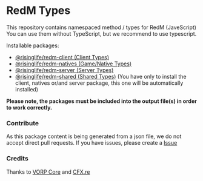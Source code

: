 # RedM Types

This repository contains namespaced method / types for RedM (JaveScript)
You can use them without TypeScript, but we recommend to use typescript.

Installable packages:
- [@risinglife/redm-client (Client Types)](https://www.npmjs.com/package/@risinglife/redm-client)
- [@risinglife/redm-natives (Game/Native Types)](https://www.npmjs.com/package/@risinglife/redm-natives)
- [@risinglife/redm-server (Server Types)](https://www.npmjs.com/package/@risinglife/redm-server)
- [@risinglife/redm-shared (Shared Types)](https://www.npmjs.com/package/@risinglife/redm-shared) (You have only to install the client, natives or/and server package, this one will be automatically installed)

**Please note, the packages must be included into the output file(s) in order to work correctly.**

### Contribute

As this package content is being generated from a json file, we do not accept direct pull requests.
If you have issues, please create a [Issue](https://github.com/RisingLifeDE/types-redm/issues/new)

### Credits

Thanks to [VORP Core](https://github.com/VORPCORE/RDR3natives) and [CFX.re](https://cfx.re)